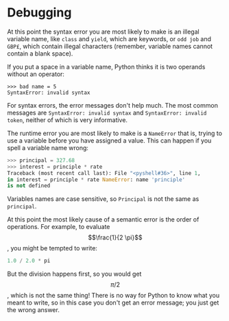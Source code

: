 # Debugging

At this point the syntax error you are most likely to make is an illegal variable name, like `class` and `yield`, which are keywords, or `odd job` and `GBP£`, which contain illegal characters (remember, variable names cannot contain a blank space).

If you put a space in a variable name, Python thinks it is two operands without an operator:

```
>>> bad name = 5 
SyntaxError: invalid syntax 
```

For syntax errors, the error messages don't help much. The most common messages are `SyntaxError: invalid syntax` and `SyntaxError: invalid token`, neither of which is very informative.

The runtime error you are most likely to make is a `NameError` that is, trying to use a variable before you have assigned a value. This can happen if you spell a variable name wrong:

```python
>>> principal = 327.68 
>>> interest = principle * rate
Traceback (most recent call last): File "<pyshell#36>", line 1, 
in interest = principle * rate NameError: name 'principle' 
is not defined 
```

Variables names are case sensitive, so `Principal` is not the same as `principal`.

At this point the most likely cause of a semantic error is the order of operations. For example, to evaluate $$\frac{1}{2 \pi}$$, you might be tempted to write:

```python
1.0 / 2.0 * pi
```

But the division happens first, so you would get $$\pi / 2$$, which is not the same thing! There is no way for Python to know what you meant to write, so in this case you don't get an error message; you just get the wrong answer.
